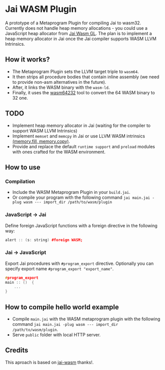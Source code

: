 # Jai WASM Plugin

A prototype of a Metaprogram Plugin for compiling Jai to wasm32. Currently does not handle heap memory allocations - you could use a JavaScript heap allocator from [Jai Wasm GL](https://github.com/kujukuju/JaiWasmGL). The plan is to implement a heap memory allocator in Jai once the Jai compiler supports WASM LLVM Intrinsics.

## How it works?

- The Metaprogram Plugin sets the LLVM target triple to `wasm64`.
- It then strips all procedure bodies that contain inline assembly (we need to provide non-asm alternatives in the future).
- After, it links the WASM binary with the `wasm-ld`.
- Finally, it uses the [wasm64232](https://github.com/tsoding/wabt-wasm64232) tool to convert the 64 WASM binary to 32 one.

## TODO
- Implement heap memory allocator in Jai (waiting for the compiler to support WASM LLVM Intrinsics)
- Implement `memset` and `memcpy` in Jai or use LLVM WASM intrinsics [(memory.fill, memory.copy)](https://webassembly.github.io/bulk-memory-operations/).
- Provide and replace the default `runtime support` and `preload` modules with ones crafted for the WASM environment.

## How to use

### Compilation

- Include the WASM Metaprogram Plugin in your `build.jai`. 
- Or compile your program with the following command `jai main.jai -plug wasm --- import_dir /path/to/wasm/plugin`

### JavaScript -> Jai
Define foreign JavaScript functions with a foreign directive in the following way:

```c++ 
alert :: (s: string) #foreign WASM;
```

### Jai -> JavaScript
Export Jai procedures with `#program_export` directive. Optionally you can specify export name `#program_export "export_name"`.

```c++
#program_export
main :: ()  {
    ...
}
```

## How to compile hello world example

- Compile `main.jai` with the WASM metaprogram plugin with the following command `jai main.jai -plug wasm --- import_dir /path/to/wasm/plugin`.
- Serve `public` folder with local HTTP server.

## Credits

This aproach is based on [jai-wasm](https://github.com/tsoding/jai-wasm) thanks!.